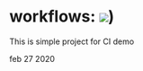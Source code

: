# workflows: ![](https://github.com/nagsekharreddy/githubrepo/workflows/Pipeline/badge.svg))
This is simple project for CI demo
 
 feb 27 2020
